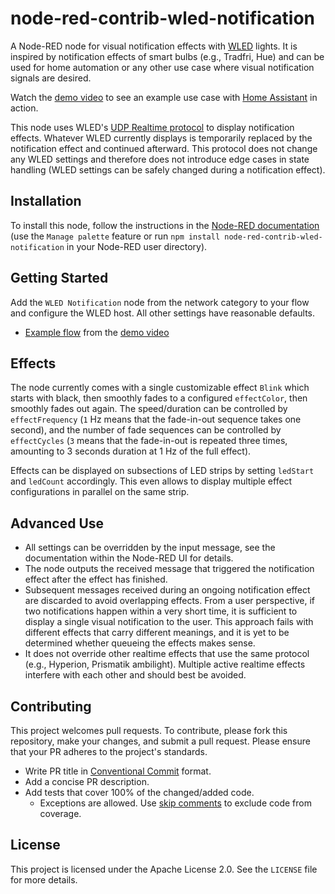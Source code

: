 # node-red-contrib-wled-notification

A Node-RED node for visual notification effects with [WLED](https://kno.wled.ge/) lights. It is inspired by notification effects of smart bulbs (e.g., Tradfri, Hue) and can be used for home automation or any other use case where visual notification signals are desired.

Watch the [demo video](https://youtu.be/AdlwtjTB3xg) to see an example use case with [Home Assistant](https://www.home-assistant.io/) in action.

This node uses WLED's [UDP Realtime protocol](https://kno.wled.ge/interfaces/udp-realtime/) to display notification effects. Whatever WLED currently displays is temporarily replaced by the notification effect and continued afterward. This protocol does not change any WLED settings and therefore does not introduce edge cases in state handling (WLED settings can be safely changed during a notification effect).

## Installation

To install this node, follow the instructions in the [Node-RED documentation](https://nodered.org/docs/user-guide/runtime/adding-nodes) (use the `Manage palette` feature or run `npm install node-red-contrib-wled-notification` in your Node-RED user directory).

## Getting Started

Add the `WLED Notification` node from the network category to your flow and configure the WLED host. All other settings have reasonable defaults.

- [Example flow](docs/ha-example.md) from the [demo video](https://youtu.be/AdlwtjTB3xg)

## Effects

The node currently comes with a single customizable effect `Blink` which starts with black, then smoothly fades to a configured `effectColor`, then smoothly fades out again. The speed/duration can be controlled by `effectFrequency` (`1` Hz means that the fade-in-out sequence takes one second), and the number of fade sequences can be controlled by `effectCycles` (`3` means that the fade-in-out is repeated three times, amounting to 3 seconds duration at 1 Hz of the full effect).

Effects can be displayed on subsections of LED strips by setting `ledStart` and `ledCount` accordingly. This even allows to display multiple effect configurations in parallel on the same strip.

## Advanced Use

- All settings can be overridden by the input message, see the documentation within the Node-RED UI for details.
- The node outputs the received message that triggered the notification effect after the effect has finished.
- Subsequent messages received during an ongoing notification effect are discarded to avoid overlapping effects. From a user perspective, if two notifications happen within a very short time, it is sufficient to display a single visual notification to the user. This approach fails with different effects that carry different meanings, and it is yet to be determined whether queueing the effects makes sense.
- It does not override other realtime effects that use the same protocol (e.g., Hyperion, Prismatik ambilight). Multiple active realtime effects interfere with each other and should best be avoided.

## Contributing

This project welcomes pull requests. To contribute, please fork this repository, make your changes, and submit a pull request. Please ensure that your PR adheres to the project's standards.

- Write PR title in [Conventional Commit](https://www.conventionalcommits.org/en/v1.0.0/) format.
- Add a concise PR description.
- Add tests that cover 100% of the changed/added code.
  - Exceptions are allowed. Use [skip comments](https://github.com/gotwarlost/istanbul/blob/master/ignoring-code-for-coverage.md) to exclude code from coverage.

## License

This project is licensed under the Apache License 2.0. See the `LICENSE` file for more details.

